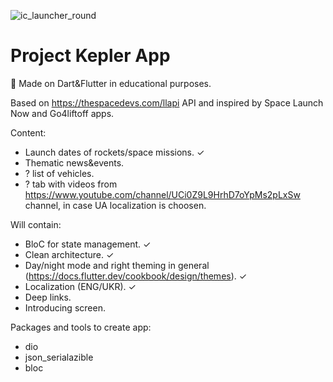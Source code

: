 
 ![ic_launcher_round](https://user-images.githubusercontent.com/87064627/227796621-c135771d-8554-40aa-b913-9aa6c96a5cf3.png)

 
 
# Project Kepler App 
📖 Made on Dart&Flutter in educational purposes.

Based on https://thespacedevs.com/llapi API and inspired by Space Launch Now and Go4liftoff apps.

Content:
- Launch dates of rockets/space missions. ✓
- Thematic news&events.
- ? list of vehicles. 
- ? tab with videos from https://www.youtube.com/channel/UCi0Z9L9HrhD7oYpMs2pLxSw channel, in case UA localization is choosen.

Will contain:
- BloC for state management. ✓
- Clean architecture. ✓
- Day/night mode and right theming in general (https://docs.flutter.dev/cookbook/design/themes). ✓
- Localization (ENG/UKR). ✓
- Deep links.
- Introducing screen.


Packages and tools to create app:
- dio
- json_serialazible
- bloc




